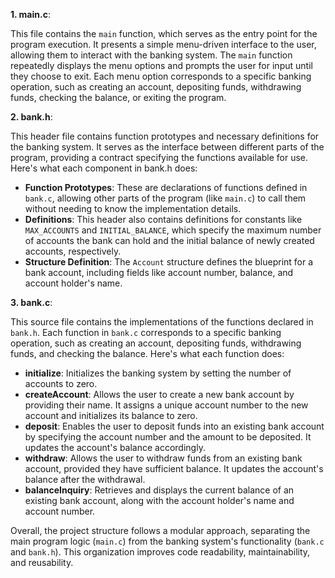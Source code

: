 **1. main.c**:

This file contains the `main` function, which serves as the entry point for the program execution. It presents a simple menu-driven interface to the user, allowing them to interact with the banking system. The `main` function repeatedly displays the menu options and prompts the user for input until they choose to exit. Each menu option corresponds to a specific banking operation, such as creating an account, depositing funds, withdrawing funds, checking the balance, or exiting the program.

**2. bank.h**:

This header file contains function prototypes and necessary definitions for the banking system. It serves as the interface between different parts of the program, providing a contract specifying the functions available for use. Here's what each component in bank.h does:

- **Function Prototypes**: These are declarations of functions defined in `bank.c`, allowing other parts of the program (like `main.c`) to call them without needing to know the implementation details.
- **Definitions**: This header also contains definitions for constants like `MAX_ACCOUNTS` and `INITIAL_BALANCE`, which specify the maximum number of accounts the bank can hold and the initial balance of newly created accounts, respectively.
- **Structure Definition**: The `Account` structure defines the blueprint for a bank account, including fields like account number, balance, and account holder's name.

**3. bank.c**:

This source file contains the implementations of the functions declared in `bank.h`. Each function in `bank.c` corresponds to a specific banking operation, such as creating an account, depositing funds, withdrawing funds, and checking the balance. Here's what each function does:

- **initialize**: Initializes the banking system by setting the number of accounts to zero.
- **createAccount**: Allows the user to create a new bank account by providing their name. It assigns a unique account number to the new account and initializes its balance to zero.
- **deposit**: Enables the user to deposit funds into an existing bank account by specifying the account number and the amount to be deposited. It updates the account's balance accordingly.
- **withdraw**: Allows the user to withdraw funds from an existing bank account, provided they have sufficient balance. It updates the account's balance after the withdrawal.
- **balanceInquiry**: Retrieves and displays the current balance of an existing bank account, along with the account holder's name and account number.

Overall, the project structure follows a modular approach, separating the main program logic (`main.c`) from the banking system's functionality (`bank.c` and `bank.h`). This organization improves code readability, maintainability, and reusability.
